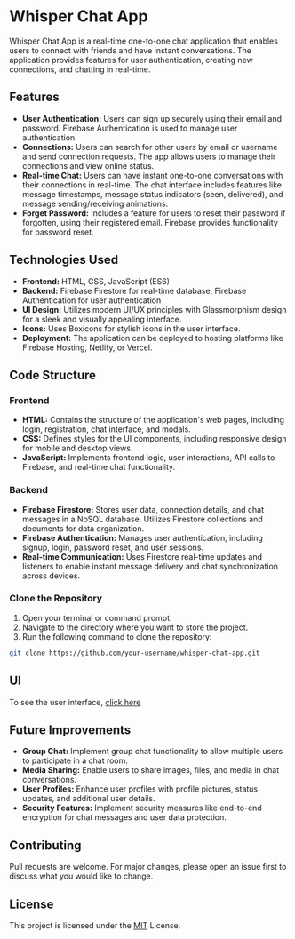 # Whisper Chat App

Whisper Chat App is a real-time one-to-one chat application that enables users to connect with friends and have instant conversations. The application provides features for user authentication, creating new connections, and chatting in real-time.

## Features

- **User Authentication:** Users can sign up securely using their email and password. Firebase Authentication is used to manage user authentication.
- **Connections:** Users can search for other users by email or username and send connection requests. The app allows users to manage their connections and view online status.
- **Real-time Chat:** Users can have instant one-to-one conversations with their connections in real-time. The chat interface includes features like message timestamps, message status indicators (seen, delivered), and message sending/receiving animations.
- **Forget Password:** Includes a feature for users to reset their password if forgotten, using their registered email. Firebase provides functionality for password reset.

## Technologies Used

- **Frontend:** HTML, CSS, JavaScript (ES6)
- **Backend:** Firebase Firestore for real-time database, Firebase Authentication for user authentication
- **UI Design:** Utilizes modern UI/UX principles with Glassmorphism design for a sleek and visually appealing interface.
- **Icons:** Uses Boxicons for stylish icons in the user interface.
- **Deployment:** The application can be deployed to hosting platforms like Firebase Hosting, Netlify, or Vercel.

## Code Structure

### Frontend
- **HTML:** Contains the structure of the application's web pages, including login, registration, chat interface, and modals.
- **CSS:** Defines styles for the UI components, including responsive design for mobile and desktop views.
- **JavaScript:** Implements frontend logic, user interactions, API calls to Firebase, and real-time chat functionality.

### Backend
- **Firebase Firestore:** Stores user data, connection details, and chat messages in a NoSQL database. Utilizes Firestore collections and documents for data organization.
- **Firebase Authentication:** Manages user authentication, including signup, login, password reset, and user sessions.
- **Real-time Communication:** Uses Firestore real-time updates and listeners to enable instant message delivery and chat synchronization across devices.

### Clone the Repository

1. Open your terminal or command prompt.
2. Navigate to the directory where you want to store the project.
3. Run the following command to clone the repository:

```bash
git clone https://github.com/your-username/whisper-chat-app.git
```
## UI

To see the user interface, [click here](https://tanvir-abid.github.io/whisper)


## Future Improvements

- **Group Chat:** Implement group chat functionality to allow multiple users to participate in a chat room.
- **Media Sharing:** Enable users to share images, files, and media in chat conversations.
- **User Profiles:** Enhance user profiles with profile pictures, status updates, and additional user details.
- **Security Features:** Implement security measures like end-to-end encryption for chat messages and user data protection.

## Contributing

Pull requests are welcome. For major changes, please open an issue first to discuss what you would like to change.

## License

This project is licensed under the [MIT](https://choosealicense.com/licenses/mit/) License.
